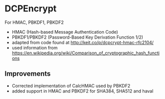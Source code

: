 # DCPEncrypt
For HMAC, PBKDF1, PBKDF2

*  HMAC (Hash-based Message Authentication Code)
*  PBKDF1/PBKDF2 (Password-Based Key Derivation Function 1/2)
*  adapted from code found at http://keit.co/p/dcpcrypt-hmac-rfc2104/
*  used information from https://en.wikipedia.org/wiki/Comparison_of_cryptographic_hash_functions

## Improvements

* Corrected implementation of CalcHMAC used by PBKDF2 
* added support in HMAC and PBKDF2 for SHA384, SHA512 and haval
